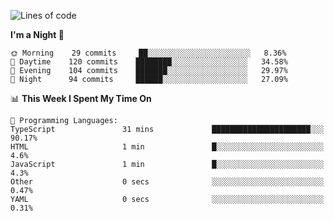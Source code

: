 <!--START_SECTION:waka-->
![Lines of code](https://img.shields.io/badge/From%20Hello%20World%20I%27ve%20Written-134565%20lines%20of%20code-blue)

**I'm a Night 🦉** 

```text
🌞 Morning    29 commits     ██░░░░░░░░░░░░░░░░░░░░░░░   8.36% 
🌆 Daytime    120 commits    ████████░░░░░░░░░░░░░░░░░   34.58% 
🌃 Evening    104 commits    ███████░░░░░░░░░░░░░░░░░░   29.97% 
🌙 Night      94 commits     ██████░░░░░░░░░░░░░░░░░░░   27.09%

```


📊 **This Week I Spent My Time On** 

```text
💬 Programming Languages: 
TypeScript               31 mins             ██████████████████████░░░   90.17% 
HTML                     1 min               █░░░░░░░░░░░░░░░░░░░░░░░░   4.6% 
JavaScript               1 min               █░░░░░░░░░░░░░░░░░░░░░░░░   4.3% 
Other                    0 secs              ░░░░░░░░░░░░░░░░░░░░░░░░░   0.47% 
YAML                     0 secs              ░░░░░░░░░░░░░░░░░░░░░░░░░   0.31%

```


<!--END_SECTION:waka-->
